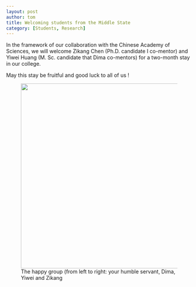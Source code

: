 ```yaml
---
layout: post
author: tom
title: Welcoming students from the Middle State
category: [Students, Research]
---
```


In the framework of our collaboration with the Chinese Academy of Sciences, we will welcome Zikang Chen (Ph.D. candidate I co-mentor) and Yiwei Huang (M. Sc. candidate that Dima co-mentors) for a two-month stay in our college.

May this stay be fruitful and good luck to all of us !

<figure>
<img src="/my-webpage/images/2023-07-05-im1.jpeg" width="500">
<figcaption>The happy group (from left to right: your humble servant, Dima, Yiwei and Zikang</figcaption>
</figure>
